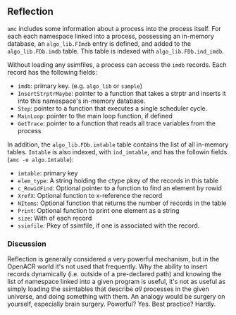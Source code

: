 ## Reflection

`amc` includes some information about a process into the process itself.
For each each namespace linked into a process, possessing an in-memory database, an `algo_lib.FImdb`
entry is defined, and added to the `algo_lib.FDb.imdb` table. This table is indexed
with `algo_lib.FDb.ind_imdb`.

Without loading any ssimfiles, a process can access the `imdb` records.
Each record has the following fields:

* `imdb`: primary key. (e.g. `algo_lib` or `sample`)
* `InsertStrptrMaybe`: pointer to a function that takes a strptr and inserts it into this namespace's in-memory database.
* `Step`: pointer to a function that executes a single scheduler cycle.
* `MainLoop`: pointer to the main loop function, if defined
* `GetTrace`: pointer to a function that reads all trace variables from the process

In addition, the `algo_lib.FDb.imtable` table contains the list of all in-memory tables.
`Imtable` is also indexed, with `ind_imtable`, and has the followin fields (`amc -e algo.Imtable`):

* `imtable`: primary key
* `elem_type`: A string holding the ctype pkey of the records in this table
* `c_RowidFind`: Optional pointer to a function to find an element by rowid
* `XrefX`: Optional function to x-reference the record
* `NItems`: Optional function that returns the number of records in the table
* `Print`: Optional function to print one element as a string
* `size`: With of each record
* `ssimfile`: Pkey of ssimfile, if one is associated with the record.

### Discussion

Reflection is generally considered a very powerful mechanism, but in the OpenACR world
it's not used that frequently. Why the ability to insert records dynamically (i.e. outside
of a pre-declared path) and knowing the list of namespace linked into a given program is useful,
it's not as useful as simply loading the ssimtables that describe *all* processes in the 
given universe, and doing something with them. An analogy would be surgery on yourself,
especially brain surgery. Powerful? Yes. Best practice? Hardly.

